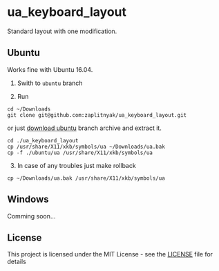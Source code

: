 # ua_keyboard_layout
Standard layout with one modification.
## Ubuntu

Works fine with Ubuntu 16.04.

1. Swith to `ubuntu` branch

2. Run

```
cd ~/Downloads
git clone git@github.com:zaplitnyak/ua_keyboard_layout.git
```
or just [download ubuntu](https://github.com/zaplitnyak/ua_keyboard_layout/archive/ubuntu.zip) branch archive and extract it.
```
cd ./ua_keyboard_layout
cp /usr/share/X11/xkb/symbols/ua ~/Downloads/ua.bak
cp -f ./ubuntu/ua /usr/share/X11/xkb/symbols/ua
```

3. In case of any troubles just make rollback 

```
cp ~/Downloads/ua.bak /usr/share/X11/xkb/symbols/ua
```

## Windows

Comming soon...


## License

This project is licensed under the MIT License - see the [LICENSE](LICENSE) file for details

